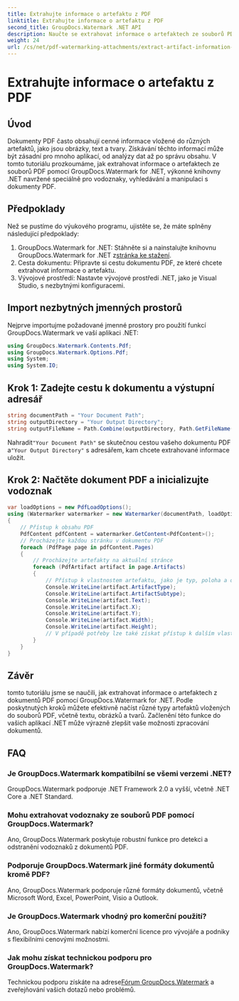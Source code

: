 ```yaml
---
title: Extrahujte informace o artefaktu z PDF
linktitle: Extrahujte informace o artefaktu z PDF
second_title: GroupDocs.Watermark .NET API
description: Naučte se extrahovat informace o artefaktech ze souborů PDF pomocí GroupDocs.Watermark for .NET. Vylepšete své možnosti zpracování dokumentů.
weight: 24
url: /cs/net/pdf-watermarking-attachments/extract-artifact-information-pdf/
---
```


# Extrahujte informace o artefaktu z PDF

## Úvod
Dokumenty PDF často obsahují cenné informace vložené do různých artefaktů, jako jsou obrázky, text a tvary. Získávání těchto informací může být zásadní pro mnoho aplikací, od analýzy dat až po správu obsahu. V tomto tutoriálu prozkoumáme, jak extrahovat informace o artefaktech ze souborů PDF pomocí GroupDocs.Watermark for .NET, výkonné knihovny .NET navržené speciálně pro vodoznaky, vyhledávání a manipulaci s dokumenty PDF.
## Předpoklady
Než se pustíme do výukového programu, ujistěte se, že máte splněny následující předpoklady:
1.  GroupDocs.Watermark for .NET: Stáhněte si a nainstalujte knihovnu GroupDocs.Watermark for .NET z[stránka ke stažení](https://releases.groupdocs.com/Watermark/net/).
2. Cesta dokumentu: Připravte si cestu dokumentu PDF, ze které chcete extrahovat informace o artefaktu.
3. Vývojové prostředí: Nastavte vývojové prostředí .NET, jako je Visual Studio, s nezbytnými konfiguracemi.

## Import nezbytných jmenných prostorů
Nejprve importujme požadované jmenné prostory pro použití funkcí GroupDocs.Watermark ve vaší aplikaci .NET:
```csharp
using GroupDocs.Watermark.Contents.Pdf;
using GroupDocs.Watermark.Options.Pdf;
using System;
using System.IO;
```
## Krok 1: Zadejte cestu k dokumentu a výstupní adresář
```csharp
string documentPath = "Your Document Path";
string outputDirectory = "Your Output Directory";
string outputFileName = Path.Combine(outputDirectory, Path.GetFileName(documentPath));
```
 Nahradit`"Your Document Path"` se skutečnou cestou vašeho dokumentu PDF a`"Your Output Directory"` s adresářem, kam chcete extrahované informace uložit.
## Krok 2: Načtěte dokument PDF a inicializujte vodoznak
```csharp
var loadOptions = new PdfLoadOptions();
using (Watermarker watermarker = new Watermarker(documentPath, loadOptions))
{
    // Přístup k obsahu PDF
    PdfContent pdfContent = watermarker.GetContent<PdfContent>();
    // Procházejte každou stránku v dokumentu PDF
    foreach (PdfPage page in pdfContent.Pages)
    {
        // Procházejte artefakty na aktuální stránce
        foreach (PdfArtifact artifact in page.Artifacts)
        {
            // Přístup k vlastnostem artefaktu, jako je typ, poloha a obsah
            Console.WriteLine(artifact.ArtifactType);
            Console.WriteLine(artifact.ArtifactSubtype);
            Console.WriteLine(artifact.Text);
            Console.WriteLine(artifact.X);
            Console.WriteLine(artifact.Y);
            Console.WriteLine(artifact.Width);
            Console.WriteLine(artifact.Height);
            // V případě potřeby lze také získat přístup k dalším vlastnostem, jako jsou podrobnosti o obrázku
        }
    }
}
```

## Závěr
tomto tutoriálu jsme se naučili, jak extrahovat informace o artefaktech z dokumentů PDF pomocí GroupDocs.Watermark for .NET. Podle poskytnutých kroků můžete efektivně načíst různé typy artefaktů vložených do souborů PDF, včetně textu, obrázků a tvarů. Začlenění této funkce do vašich aplikací .NET může výrazně zlepšit vaše možnosti zpracování dokumentů.
## FAQ
### Je GroupDocs.Watermark kompatibilní se všemi verzemi .NET?
GroupDocs.Watermark podporuje .NET Framework 2.0 a vyšší, včetně .NET Core a .NET Standard.
### Mohu extrahovat vodoznaky ze souborů PDF pomocí GroupDocs.Watermark?
Ano, GroupDocs.Watermark poskytuje robustní funkce pro detekci a odstranění vodoznaků z dokumentů PDF.
### Podporuje GroupDocs.Watermark jiné formáty dokumentů kromě PDF?
Ano, GroupDocs.Watermark podporuje různé formáty dokumentů, včetně Microsoft Word, Excel, PowerPoint, Visio a Outlook.
### Je GroupDocs.Watermark vhodný pro komerční použití?
Ano, GroupDocs.Watermark nabízí komerční licence pro vývojáře a podniky s flexibilními cenovými možnostmi.
### Jak mohu získat technickou podporu pro GroupDocs.Watermark?
 Technickou podporu získáte na adrese[Fórum GroupDocs.Watermark](https://forum.groupdocs.com/c/watermark/19) a zveřejňování vašich dotazů nebo problémů.